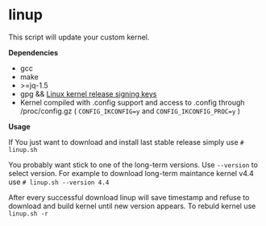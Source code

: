 # linup
This script will update your custom kernel.

**Dependencies**

- gcc 
- make
- \>=jq-1.5
- gpg && [Linux kernel release signing keys](https://www.kernel.org/category/signatures.html)
- Kernel compiled with .config support and access to .config through /proc/config.gz ( `CONFIG_IKCONFIG=y` and `CONFIG_IKCONFIG_PROC=y`  ) 

**Usage**

If You just want to download and install last stable release simply use
`# linup.sh`

You probably want stick to one of the long-term versions.
Use `--version` to select version. For example to download long-term maintance kernel v4.4 use
`# linup.sh --version 4.4`

After every successful download linup will save timestamp and refuse to download and build kernel until new version appears. To rebuld kernel use
`linup.sh -r`
